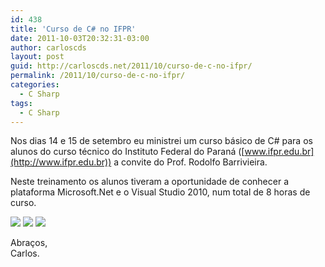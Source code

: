 ```yaml
---
id: 438
title: 'Curso de C# no IFPR'
date: 2011-10-03T20:32:31-03:00
author: carloscds
layout: post
guid: http://carloscds.net/2011/10/curso-de-c-no-ifpr/
permalink: /2011/10/curso-de-c-no-ifpr/
categories:
  - C Sharp
tags:
  - C Sharp
---
```

Nos dias 14 e 15 de setembro eu ministrei um curso básico de C# para os alunos do curso técnico do Instituto Federal do Paraná ([www.ifpr.edu.br](http://www.ifpr.edu.br)) a convite do Prof. Rodolfo Barrivieira.

Neste treinamento os alunos tiveram a oportunidade de conhecer a plataforma Microsoft.Net e o Visual Studio 2010, num total de 8 horas de curso.

![]( wp-content/uploads/2011/10/DSC01678.jpg)
![]( wp-content/uploads/2011/10/DSC01679.jpg)
![]( wp-content/uploads/2011/10/DSC01680.jpg)

Abraços,  
Carlos.